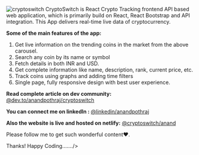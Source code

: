 ![cryptoswitch](https://user-images.githubusercontent.com/75027034/198181823-04f7432a-522b-46d4-9174-5e0334ef34ab.png)
CryptoSwitch is React Crypto Tracking frontend API based web application, which is primarily build on React, React Bootstrap and API integration. This App delivers real-time live data of cryptocurrency.

**Some of the main features of the app:**

1. Get live information on the trending coins in the market from the above carousel.
2. Search any coin by its name or symbol
3. Fetch details in both INR and USD.
4. Get complete information like name, description, rank, current price, etc.
5. Track coins using graphs and adding time filters
6. Single page, fully responsive design with best user experience.

**Read complete article on dev community:**
[@dev.to/anandpothraj/cryptoswitch](https://dev.to/anandpothraj/react-crypto-tracking-app-3ccc)

**You can connect me on linkedIn :**
[@linkedin/anandpothraj](https://www.linkedin.com/in/anand-pothraj-599910195/)

**Also the website is live and hosted on netlify:**
[@cryptoswitch/anand](https://anand-cryptoswitch.netlify.app/)

Please follow me to get such wonderful content❤️.

Thanks! Happy Coding......./> 



